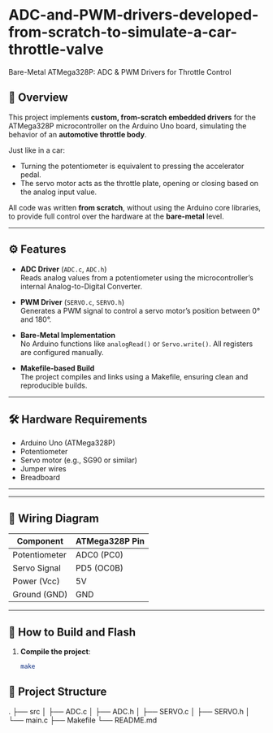 # ADC-and-PWM-drivers-developed-from-scratch-to-simulate-a-car-throttle-valve

Bare-Metal ATMega328P: ADC & PWM Drivers for Throttle Control

## 📌 Overview
This project implements **custom, from-scratch embedded drivers** for the ATMega328P microcontroller on the Arduino Uno board, simulating the behavior of an **automotive throttle body**.

Just like in a car:
- Turning the potentiometer is equivalent to pressing the accelerator pedal.
- The servo motor acts as the throttle plate, opening or closing based on the analog input value.

All code was written **from scratch**, without using the Arduino core libraries, to provide full control over the hardware at the **bare-metal** level.

---

## ⚙️ Features
- **ADC Driver** (`ADC.c`, `ADC.h`)  
  Reads analog values from a potentiometer using the microcontroller’s internal Analog-to-Digital Converter.
  
- **PWM Driver** (`SERVO.c`, `SERVO.h`)  
  Generates a PWM signal to control a servo motor’s position between 0° and 180°.

- **Bare-Metal Implementation**  
  No Arduino functions like `analogRead()` or `Servo.write()`. All registers are configured manually.

- **Makefile-based Build**  
  The project compiles and links using a Makefile, ensuring clean and reproducible builds.

---

## 🛠 Hardware Requirements
- Arduino Uno (ATMega328P)
- Potentiometer
- Servo motor (e.g., SG90 or similar)
- Jumper wires
- Breadboard

---

---

## 🔌 Wiring Diagram
| Component     | ATMega328P Pin |
|---------------|---------------|
| Potentiometer | ADC0 (PC0)    |
| Servo Signal  | PD5 (OC0B)    |
| Power (Vcc)   | 5V            |
| Ground (GND)  | GND           |

---

## 🚀 How to Build and Flash
1. **Compile the project**:
   ```bash
   make

## 📂 Project Structure
.
├── src
│ ├── ADC.c
│ ├── ADC.h
│ ├── SERVO.c
│ ├── SERVO.h
│ └── main.c
├── Makefile
└── README.md

